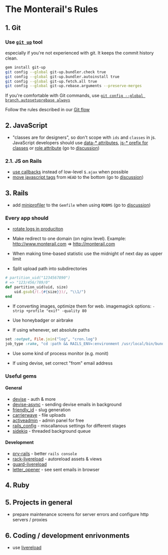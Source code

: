 The Monterail's Rules
=====

## 1. Git

### Use [`git up`](https://github.com/aanand/git-up) tool

especially if you're not experienced with git. It keeps the commit history clean.

```bash
gem install git-up
git config --global git-up.bundler.check true
git config --global git-up.bundler.autoinstall true
git config --global git-up.fetch.all true
git config --global git-up.rebase.arguments --preserve-merges
```

If you're comfortable with Git commands, use [`git config --global branch.autosetuprebase always`](http://blog.aplikacja.info/2010/11/git-pull-rebase-by-default/)

Follow the rules described in our [Git flow](GIT.md)

## 2. JavaScript

* "classes are for designers", so don't scope with `ids` and `classes` in js. JavaScript developers should use [data-* attributes](http://roytomeij.com/2012/dont-use-class-names-to-find-HTML-elements-with-JS.html), [js-* prefix for classes](http://coderwall.com/p/qktuzw) or [role attribute](https://github.com/kossnocorp/role) (go to [discussion](https://github.com/monterail/rules/pull/4))

### 2.1. JS on Rails

* [use callbacks](https://gist.github.com/3019231) instead of low-level `$.ajax` when possible
* [move javascript tags](https://github.com/rails/rails/pull/7888) from `HEAD` to the bottom (go to [discussion](https://github.com/monterail/rules/pull/2))

## 3. Rails

* add [miniprofiler](http://railscasts.com/episodes/368-miniprofiler) to the `Gemfile` when using `RDBMS` (go to [discussion](https://github.com/monterail/rules/pull/3))

### Every app should

* [rotate logs in produciton](http://www.stackednotion.com/blog/2011/09/12/how-to-setup-log-rotation-for-rails-apps/)

* Make redirect to one domain (on nginx level).
  Example: http://www.monterail.com => http://monterail.com

* When making time-based statistic use the midnight of next day as upper limit

* Split upload path into subdirectories
```ruby
# partition_uid("1234567890")
# => "123/456/789/0"
def partition_uid(uid, size)
    uid.gsub(/(.{#{size}})/, "\\1/")
end
```

* If converting images, optimize them for web. imagemagick options: `-strip +profile "exif" -quality 80`

* Use honeybadger or airbrake

* If using whenever, set absolute paths
```ruby
set :output, File.join("log", "cron.log")
job_type :rake, "cd :path && RAILS_ENV=:environment /usr/local/bin/bundle exec rake :task :output"
```

* Use some kind of process monitor (e.g. monit)

* If using devise, set correct "from" email address


### Useful gems

#### General

* [devise](https://github.com/plataformatec/devise) - auth & more
* [devise-async](https://github.com/mhfs/devise-async) - sending devise emails in background
* [friendly_id](https://github.com/norman/friendly_id) - slug generation
* [carrierwave](https://github.com/jnicklas/carrierwave) - file uploads
* [activeadmin](http://activeadmin.io) - admin panel for free
* [rails_config](https://github.com/railsjedi/rails_config) - miscallanous settings for different stages
* [sidekiq](http://mperham.github.com/sidekiq/) - threaded background queue

#### Development

* [pry-rails](https://github.com/rweng/pry-rails) - better `rails console`
* [rack-livereload](https://github.com/johnbintz/rack-livereload) - autoreload assets & views
* [guard-livereload](https://github.com/guard/guard-livereload)
* [letter_opener](https://github.com/ryanb/letter_opener) - see sent emails in browser

## 4. Ruby

## 5. Projects in general

* prepare maintenance screens for server errors and configure http servers / proxies

## 6. Coding / development enrivonments

* use [livereload](https://gist.github.com/653bb4d039adcf7f35b3)

